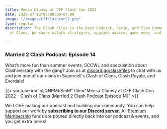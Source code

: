 ```yaml
---
title: Meesa Clumsy at CFF Clash Con 2022
date: 2022-07-13T07:00:00-04:00
image: "/images/cffclashcon22.png"
type: regular
description: The Clash Files is the best Podcast, Scrim, and Clan Community in Clash
  of Clans. We share attack strategies, upgrade advice, game news, and base design.

---
```

### Married 2 Clash Podcast: Episode 14

What’s more fun than summer events, SCCWL and speculation about Clashiversary with the gang? Join us at [discord.gg/clashfiles](discord.gg/clashfiles) to chat with us and join one of our clans in Supercell's Clash of Clans, Clash Royale, and Everdale!

{{< youtube id="nIjQNPMbSmM" title="Meesa Clumsy at CFF Clash Con 2022 - Clash of Clans (Married 2 Clash Podcast Episode 14)" >}}

We LOVE making our podcast and building our community. You can help support our work by [**subscribing to our Discord server**](https://discord.com/channels/101681392651362304/role-subscriptions). All [Premium Membership](https://discord.com/channels/101681392651362304/role-subscriptions) funds are poured directly back into our podcast & events, and you get extra perks!